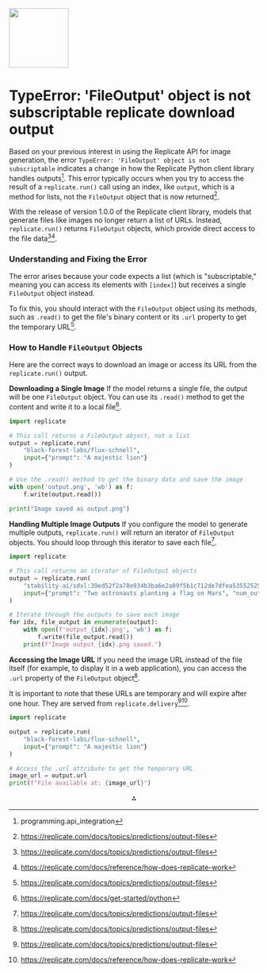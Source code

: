 <img src="https://r2cdn.perplexity.ai/pplx-full-logo-primary-dark%402x.png" class="logo" width="120"/>

# TypeError: 'FileOutput' object is not subscriptable replicate download output

Based on your previous interest in using the Replicate API for image generation, the error `TypeError: 'FileOutput' object is not subscriptable` indicates a change in how the Replicate Python client library handles outputs[^11]. This error typically occurs when you try to access the result of a `replicate.run()` call using an index, like `output`, which is a method for lists, not the `FileOutput` object that is now returned[^2].

With the release of version 1.0.0 of the Replicate client library, models that generate files like images no longer return a list of URLs. Instead, `replicate.run()` returns `FileOutput` objects, which provide direct access to the file data[^2][^4].

### Understanding and Fixing the Error

The error arises because your code expects a list (which is "subscriptable," meaning you can access its elements with `[index]`) but receives a single `FileOutput` object instead.

To fix this, you should interact with the `FileOutput` object using its methods, such as `.read()` to get the file's binary content or its `.url` property to get the temporary URL[^2].

### How to Handle `FileOutput` Objects

Here are the correct ways to download an image or access its URL from the `replicate.run()` output.

**Downloading a Single Image**
If the model returns a single file, the output will be one `FileOutput` object. You can use its `.read()` method to get the content and write it to a local file[^3].

```python
import replicate

# This call returns a FileOutput object, not a list
output = replicate.run(
    "black-forest-labs/flux-schnell",
    input={"prompt": "A majestic lion"}
)

# Use the .read() method to get the binary data and save the image
with open('output.png', 'wb') as f:
    f.write(output.read())

print("Image saved as output.png")
```

**Handling Multiple Image Outputs**
If you configure the model to generate multiple outputs, `replicate.run()` will return an iterator of `FileOutput` objects. You should loop through this iterator to save each file[^2].

```python
import replicate

# This call returns an iterator of FileOutput objects
output = replicate.run(
    "stability-ai/sdxl:39ed52f2a78e934b3ba6e2a89f5b1c712de7dfea535525255b1aa35c5565e08b",
    input={"prompt": "Two astronauts planting a flag on Mars", "num_outputs": 2}
)

# Iterate through the outputs to save each image
for idx, file_output in enumerate(output):
    with open(f'output_{idx}.png', 'wb') as f:
        f.write(file_output.read())
    print(f"Image output_{idx}.png saved.")
```

**Accessing the Image URL**
If you need the image URL instead of the file itself (for example, to display it in a web application), you can access the `.url` property of the `FileOutput` object[^2].

It is important to note that these URLs are temporary and will expire after one hour. They are served from `replicate.delivery`[^2][^4].

```python
import replicate

output = replicate.run(
    "black-forest-labs/flux-schnell",
    input={"prompt": "A majestic lion"}
)

# Access the .url attribute to get the temporary URL
image_url = output.url
print(f"File available at: {image_url}")
```

<div style="text-align: center">⁂</div>

[^1]: https://github.com/simonw/llm-replicate/issues/22

[^2]: https://replicate.com/docs/topics/predictions/output-files

[^3]: https://replicate.com/docs/get-started/python

[^4]: https://replicate.com/docs/reference/how-does-replicate-work

[^5]: https://stackoverflow.com/questions/7896910/why-is-this-saying-that-the-object-is-not-subscriptable-python

[^6]: https://stackoverflow.com/questions/56796485/how-to-fix-typeerror-type-object-is-not-subscriptable/56796512

[^7]: https://learn.microsoft.com/en-us/answers/questions/1291639/typeerror-type-object-is-not-subscriptable-while-s

[^8]: https://github.com/replicate/replicate-python/blob/main/README.md

[^9]: https://www.reddit.com/r/learnpython/comments/vbgyz5/what_does_this_error_mean_by_this_object_is_not/

[^10]: https://learn.microsoft.com/en-us/answers/questions/607701/getting-exception-typeerror-function-object-is-not

[^11]: programming.api_integration

